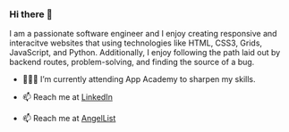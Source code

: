 ### Hi there 👋

I am a passionate software engineer and I enjoy creating responsive and interacitve websites that using technologies like HTML, CSS3, Grids, JavaScript, and Python. Additionally, I enjoy following the path laid out by backend routes, problem-solving, and finding the source of a bug.

- 👨🏻‍💻 I’m currently attending App Academy to sharpen my skills.

- 📫 Reach me at [LinkedIn](https://www.linkedin.com/in/matthew-satterwhite-008970211/)

- 📫 Reach me at [AngelList](https://angel.co/u/matthew-satterwhite)

